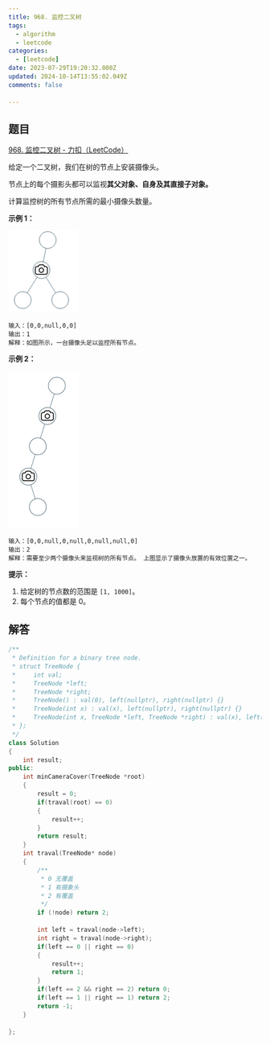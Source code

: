 ```yaml
---
title: 968. 监控二叉树
tags:
  - algorithm
  - leetcode
categories:
  - [leetcode]
date: 2023-07-29T19:20:32.000Z
updated: 2024-10-14T13:55:02.049Z
comments: false

---
```


<!--more-->
## 题目

[968. 监控二叉树 - 力扣（LeetCode）](https://leetcode.cn/problems/binary-tree-cameras/description/)

给定一个二叉树，我们在树的节点上安装摄像头。

节点上的每个摄影头都可以监视**其父对象、自身及其直接子对象。**

计算监控树的所有节点所需的最小摄像头数量。

**示例 1：**

![alt text](image-1.png)

```
输入：[0,0,null,0,0]
输出：1
解释：如图所示，一台摄像头足以监控所有节点。

```

**示例 2：**

![alt text](image-2.png)

```
输入：[0,0,null,0,null,0,null,null,0]
输出：2
解释：需要至少两个摄像头来监视树的所有节点。 上图显示了摄像头放置的有效位置之一。

```

**提示：**

1. 给定树的节点数的范围是 `[1, 1000]`。
2. 每个节点的值都是 0。

## 解答

```c++
/**
 * Definition for a binary tree node.
 * struct TreeNode {
 *     int val;
 *     TreeNode *left;
 *     TreeNode *right;
 *     TreeNode() : val(0), left(nullptr), right(nullptr) {}
 *     TreeNode(int x) : val(x), left(nullptr), right(nullptr) {}
 *     TreeNode(int x, TreeNode *left, TreeNode *right) : val(x), left(left), right(right) {}
 * };
 */
class Solution
{
    int result;
public:
    int minCameraCover(TreeNode *root)
    {
        result = 0;
        if(traval(root) == 0)
        {
            result++;
        }
        return result;
    }
    int traval(TreeNode* node)
    {
        /**
         * 0 无覆盖
         * 1 有摄象头
         * 2 有覆盖
         */
        if (!node) return 2;

        int left = traval(node->left);
        int right = traval(node->right);
        if(left == 0 || right == 0)
        {
            result++;
            return 1;
        }
        if(left == 2 && right == 2) return 0;
        if(left == 1 || right == 1) return 2;
        return -1;
    }
    
};
```